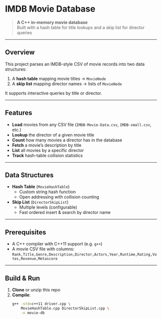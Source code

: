 # IMDB Movie Database

> **A C++ in-memory movie database**  
> Built with a hash table for title lookups and a skip list for director queries

---

## Overview

This project parses an IMDB-style CSV of movie records into two data structures:

1. A **hash table** mapping movie titles → `MovieNode`  
2. A **skip list** mapping director names → lists of `MovieNode`

It supports interactive queries by title or director.

---

## Features

- **Load** movies from any CSV file (`IMDB-Movie-Data.csv`, `IMDB-small.csv`, etc.)  
- **Lookup** the director of a given movie title  
- **Count** how many movies a director has in the database  
- **Fetch** a movie’s description by title  
- **List** all movies by a specific director  
- **Track** hash-table collision statistics  

---

## Data Structures

- **Hash Table** (`MovieHashTable`)  
  - Custom string hash function  
  - Open addressing with collision counting  
- **Skip List** (`DirectorSkipList`)  
  - Multiple levels (configurable)  
  - Fast ordered insert & search by director name  

---

## Prerequisites

- A C++ compiler with C++11 support (e.g. `g++`)  
- A movie CSV file with columns: `Rank,Title,Genre,Description,Director,Actors,Year,Runtime,Rating,Votes,Revenue,Metascore`

---

## Build & Run

1. **Clone** or unzip this repo  
2. **Compile**:
   ```bash
   g++ -std=c++11 driver.cpp \
       MovieHashTable.cpp DirectorSkipList.cpp \
       -o movie-db
